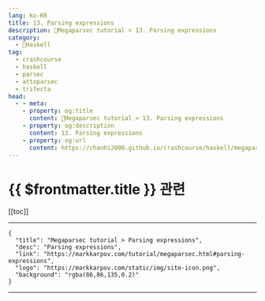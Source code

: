```yaml
---
lang: ko-KR
title: 13. Parsing expressions
description: 🐑Megaparsec tutorial > 13. Parsing expressions
category:
  - 🐑Haskell
tag: 
  - crashcourse
  - haskell
  - parsec
  - attoparsec
  - trifecta
head:
  - - meta:
    - property: og:title
      content: 🐑Megaparsec tutorial > 13. Parsing expressions
    - property: og:description
      content: 13. Parsing expressions
    - property: og:url
      content: https://chanhi2000.github.io/crashcourse/haskell/megaparsec/13.html
---
```


# {{ $frontmatter.title }} 관련

[[toc]]

---

```component VPCard
{
  "title": "Megaparsec tutorial > Parsing expressions",
  "desc": "Parsing expressions",
  "link": "https://markkarpov.com/tutorial/megaparsec.html#parsing-expressions",
  "logo": "https://markkarpov.com/static/img/site-icon.png",
  "background": "rgba(86,86,135,0.2)"
}
```

---

<TagLinks />